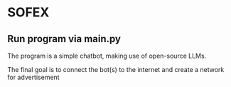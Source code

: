 # SOFEX

## Run program via main.py 

The program is a simple chatbot, making use of open-source LLMs.

The final goal is to connect the bot(s) to the internet and create a network for advertisement
